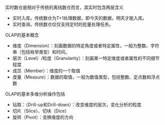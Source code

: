 


实时数仓是相对于传统的离线数仓而言，其实时包含两层含义
* 实时入库。传统数仓为T+1处理数据，即今天的数据，明天才能入库。
* 实时查询。传统数仓仅仅支持定时的批量处理任务。


OLAP的基本概念
* 维度（Dimension）：刻画数据的特定角度或者特定属性，一般为整数、字符串（包括枚举类型）和时间。
* 层次（Level）/粒度（Granularity）：刻画某一特定维度或者属性的不同细节程度
* 成员（Member）：维度的一个取值
* 度量（Measure）：数据的取值，一般为数值类型，包括整数、定点数和浮点数

OLAP的基本多维分析操作包括
* 钻取：（Drill-up和Drill-down）：改变维度的层次，变化分析的粒度
* 切片（Slice）、切块（Dice）
* 旋转（Pivot）：变换维度的方向